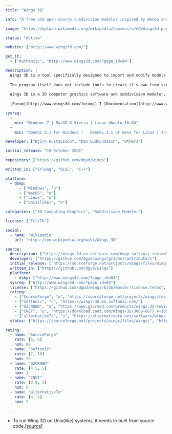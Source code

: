 ```yaml
---
title: "Wings 3D"

info: "A free and open-source subdivision modeler inspired by Nendo and Mirai from Izware"

image: "https://upload.wikimedia.org/wikipedia/commons/e/e9/Wings3d.png"

status: "Active"

website: ["http://www.wings3d.com/"]

get_it:
  - ["Authentic", "http://www.wings3d.com/?page_id=84"]

description: |
  Wings 3D is a tool specifically designed to import and modify models through subdivision - a polygonal modeling technique that allows very well-defined polygons.
  
  The program itself does not include tools to create it's own from scratch. Basically, Wings 3D can import models created by other design environments into polygonal meshes and then develop them through subdivision polygons. It also includes a series of tools that will help you allocate materials, textures and UV coordinates to your models, add lights to the scene and perform screenshots among other possibilities.
  
  Wings 3D is a 3D computer graphics software and subdivision modeler, often used in combination with other software, whereby models made in Wings 3D are exported to applications more specialized in rendering and animation such as [Blender](/softwares/blender/).
  
  [Forum](http://www.wings3d.com/forum/) I [Documentation](http://www.wings3d.com/?page_id=87) I [News](http://www.wings3d.com/?page_id=76) I [User Manual](http://www.wings3d.com/?page_id=252) I [FAQ](http://www.wings3d.com/forum/archive/index.php?thread-1106.html)

sysreq:
  -
    min: "Windows 7 | MacOS X Sierra | Linux Ubuntu 16.04"
  -
    min: "OpenGL 2.1 for Windows |   OpenGL 2.1 or mesa for Linux | Intel mac"

developer: ["Björn Gustavsson", "Dan Gudmundsson", "Others"]

initial_release: "19 October 2001"

repository: ["https://github.com/dgud/wings"]

written_in: ["Erlang", "GLSL", "C++"]

platform:
  - dskp:
      - ["Windows", "o"]
      - ["macOS", "o"]
      - ["Linux", "o"]
      - ["Unix(like)", "o"]

categories: ["3D Computing Graphics", "Subdivision Modeler"]

license: ["Tcl/Tk"]

social:
  - name: "Wikipedia"
    url: "https://en.wikipedia.org/wiki/Wings_3D"

source:
  description: ["https://wings-3d.en.softonic.com/#app-softonic-review", "https://en.wikipedia.org/w/index.php?title=Wings_3D&oldid=875117731"]
  developer: ["https://github.com/dgud/wings/graphs/contributors"]
  initial_release: ["https://sourceforge.net/projects/wings/files/wings/"]
  written_in: ["https://github.com/dgud/wings"]
  platform:
    - dskp: ["http://www.wings3d.com/?page_id=84"]
  sysreq: ["http://www.wings3d.com/?page_id=84"]
  license: ["https://github.com/dgud/wings/blob/master/license.terms", "https://en.wikipedia.org/w/index.php?title=Wings_3D&oldid=875117731"]
  rating:
    - ["SourceForge", "u", "https://sourceforge.net/projects/wings/reviews/"]
    - ["Softonic", "u", "https://wings-3d.en.softonic.com/"]
    - ["G2CROWD", "u", "https://www.g2crowd.com/products/wings-3d/reviews"]
    - ["CNET", "u", "https://download.cnet.com/Wings-3D/3000-6677_4-10514566.html"]
    - ["alternativeTo", "u", "https://alternativeto.net/software/wings-3d/reviews/"]
  status: ["https://sourceforge.net/projects/wings/files/wings/", "http://www.wings3d.com/forum/", "https://github.com/dgud/wings/graphs/contributors"]

rating:
  - name: "SourceForge"
    rate: [5, 5]
    num: 80
  - name: "Softonic"
    rate: [7, 10]
    num: 73
  - name: "G2CROWD"
    rate: [4.5, 5]
    num: 1
  - name: "CNET"
    rate: [3.9, 5]
    num: 8
  - name: "alternativeTo"
    rate: [4, 5]
    num: 2

---
```

  * To run Wing 3D on Unix(like) systems, it needs to built from source code.[[source]](http://www.wings3d.com/?page_id=84)